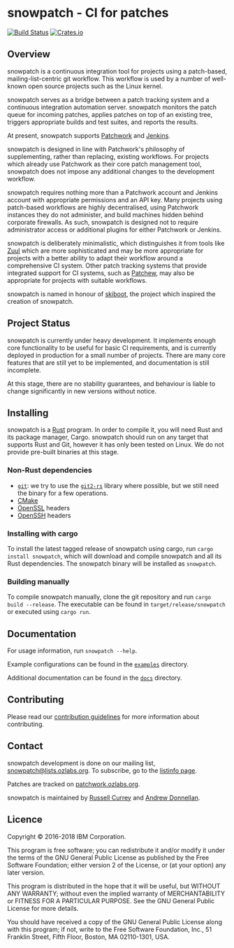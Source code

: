 snowpatch - CI for patches
==========================

[![Build Status](https://travis-ci.org/ruscur/snowpatch.svg?branch=master)](https://travis-ci.org/ruscur/snowpatch) [![Crates.io](https://img.shields.io/crates/v/snowpatch.svg)](https://crates.io/crates/snowpatch)

Overview
-------

snowpatch is a continuous integration tool for projects using a patch-based,
mailing-list-centric git workflow. This workflow is used by a number of
well-known open source projects such as the Linux kernel.

snowpatch serves as a bridge between a patch tracking system and a continuous
integration automation server. snowpatch monitors the patch queue for incoming
patches, applies patches on top of an existing tree, triggers appropriate
builds and test suites, and reports the results.

At present, snowpatch supports
[Patchwork](http://jk.ozlabs.org/projects/patchwork/) and
[Jenkins](http://jenkins-ci.org).

snowpatch is designed in line with Patchwork's philosophy of supplementing,
rather than replacing, existing workflows. For projects which already use
Patchwork as their core patch management tool, snowpatch does not impose any
additional changes to the development workflow.

snowpatch requires nothing more than a Patchwork account and Jenkins account
with appropriate permissions and an API key. Many projects using patch-based
workflows are highly decentralised, using Patchwork instances they do not
administer, and build machines hidden behind corporate firewalls. As such,
snowpatch is designed not to require administrator access or additional plugins
for either Patchwork or Jenkins.

snowpatch is deliberately minimalistic, which distinguishes it from tools like
[Zuul](https://zuul-ci.org) which are more sophisticated and may be more
appropriate for projects with a better ability to adapt their workflow around a
comprehensive CI system. Other patch tracking systems that provide integrated
support for CI systems, such as
[Patchew](https://github.com/patchew-project/patchew), may also be appropriate
for projects with suitable workflows.

snowpatch is named in honour of
[skiboot](https://github.com/open-power/skiboot), the project which inspired the
creation of snowpatch.


Project Status
--------------

snowpatch is currently under heavy development. It implements enough core
functionality to be useful for basic CI requirements, and is currently deployed
in production for a small number of projects. There are many core features that
are still yet to be implemented, and documentation is still incomplete.

At this stage, there are no stability guarantees, and behaviour is liable to
change significantly in new versions without notice.


Installing
----------

snowpatch is a [Rust](https://www.rust-lang.org) program.  In order to compile
it, you will need Rust and its package manager, Cargo.  snowpatch should run on
any target that supports Rust and Git, however it has only been tested on Linux.
We do not provide pre-built binaries at this stage.

### Non-Rust dependencies

* [`git`](https://git-scm.com): we try to use the
  [`git2-rs`](https://github.com/alexcrichton/git2-rs) library where
  possible, but we still need the binary for a few operations.
* [CMake](https://cmake.org)
* [OpenSSL](https://www.openssl.org) headers
* [OpenSSH](https://www.openssh.com) headers

### Installing with cargo

To install the latest tagged release of snowpatch using cargo, run `cargo
install snowpatch`, which will download and compile snowpatch and all its Rust
dependencies. The snowpatch binary will be installed as `snowpatch`.

### Building manually

To compile snowpatch manually, clone the git repository and run `cargo build
--release`. The executable can be found in `target/release/snowpatch` or
executed using `cargo run`.


Documentation
-------------

For usage information, run `snowpatch --help`.

Example configurations can be found in the [`examples`](examples) directory.

Additional documentation can be found in the [`docs`](docs) directory.


Contributing
------------

Please read our [contribution guidelines](CONTRIBUTING.md) for more
information about contributing.


Contact
------

snowpatch development is done on our mailing list,
[snowpatch@lists.ozlabs.org](mailto:snowpatch@lists.ozlabs.org). To
subscribe, go to the
[listinfo page](https://lists.ozlabs.org/listinfo/snowpatch).

Patches are tracked on
[patchwork.ozlabs.org](https://patchwork.ozlabs.org/project/snowpatch/).

snowpatch is maintained by
[Russell Currey](mailto:ruscur@russell.cc) and
[Andrew Donnellan](mailto:andrew.donnellan@au1.ibm.com).


Licence
-------
Copyright © 2016-2018 IBM Corporation.

This program is free software; you can redistribute it and/or modify it under
the terms of the GNU General Public License as published by the Free Software
Foundation; either version 2 of the License, or (at your option) any later
version.

This program is distributed in the hope that it will be useful, but WITHOUT ANY
WARRANTY; without even the implied warranty of MERCHANTABILITY or FITNESS FOR A
PARTICULAR PURPOSE.  See the GNU General Public License for more details.

You should have received a copy of the GNU General Public License along with
this program; if not, write to the Free Software Foundation, Inc., 51 Franklin
Street, Fifth Floor, Boston, MA 02110-1301, USA.
